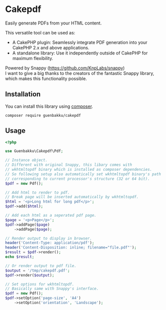 # Cakepdf

Easily generate PDFs from your HTML content.

This versatile tool can be used as:

* A CakePHP plugin: Seamlessly integrate PDF generation into your CakePHP 2.x and above applications.  
* A standalone library: Use it independently outside of CakePHP for maximum flexibility.  

Powered by Snappy (https://github.com/KnpLabs/snappy)  
I want to give a big thanks to the creators of the fantastic Snappy library, which makes this functionality possible.

## Installation

You can install this library using [composer](http://getcomposer.org).

```
composer require guenbakku/cakepdf
```

## Usage

```php
<?php

use Guenbakku\Cakepdf\Pdf;

// Instance object.
// Different with original Snappy, this libary comes with 
// wkhtmltopdf binary which is installed as composer dependencies. 
// So following setup also automatically set wkhtmltopdf binary's path 
// corresponding to current processor's structure (32 or 64 bit).
$pdf = new Pdf();

// Add html to render to pdf.
// Break page will be inserted automatically by wkhtmltopdf.
$html = '<p>Long html for long pdf</p>';
$pdf->add($html);

// Add each html as a seperated pdf page.
$page = '<p>Page</p>';
$pdf->addPage($page)
    ->addPage($page);

// Render output to display in browser.
header('Content-Type: application/pdf');
header('Content-Disposition: inline; filename="file.pdf"');
$result = $pdf->render();
echo $result;

// Or render output to pdf file.
$output = '/tmp/cakepdf.pdf';
$pdf->render($output);

// Set options for wkhtmltopdf.
// Basically same with Snappy's interface.
$pdf = new Pdf();
$pdf->setOption('page-size', 'A4')
    ->setOption('orientation', 'Landscape');
```
